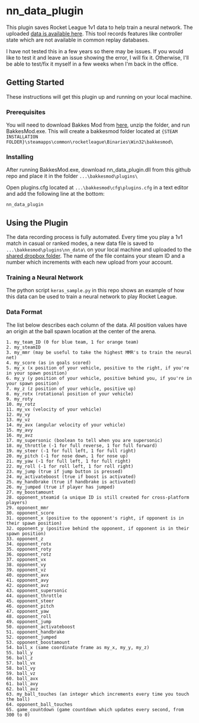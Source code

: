 # nn_data_plugin

This plugin saves Rocket League 1v1 data to help train a neural network. The uploaded [data is available here](https://www.dropbox.com/sh/ac9ihejgfkqud72/AAAbUGoSvjgQfW9wk_4x_DxYa?dl=0). This tool records features like controller state which are not available in common replay databases.

I have not tested this in a few years so there may be issues. If you would like to test it and leave an issue showing the error, I will fix it. Otherwise, I'll be able to test/fix it myself in a few weeks when I'm back in the office.

## Getting Started

These instructions will get this plugin up and running on your local machine.

### Prerequisites

You will need to download Bakkes Mod from [here](https://bakkesmod.com/download.php), unzip the folder, and run BakkesMod.exe. This will create a bakkesmod folder located at `{STEAM INSTALLATION FOLDER}\steamapps\common\rocketleague\Binaries\Win32\bakkesmod\`

### Installing

After running BakkesMod.exe, download nn_data_plugin.dll from this github repo and place it in the folder `...\bakkesmod\plugins\`

Open plugins.cfg located at `...\bakkesmod\cfg\plugins.cfg` in a text editor and add the following line at the bottom:

```
nn_data_plugin
```

## Using the Plugin

The data recording process is fully automated. Every time you play a 1v1 match in casual or ranked modes, a new data file is saved to `...\bakkesmod\plugins\nn_data\` on your local machine and uploaded to the [shared dropbox folder](https://www.dropbox.com/sh/ac9ihejgfkqud72/AAAbUGoSvjgQfW9wk_4x_DxYa?dl=0). The name of the file contains your steam ID and a number which increments with each new upload from your account.

### Training a Neural Network

The python script `keras_sample.py` in this repo shows an example of how this data can be used to train a neural network to play Rocket League.

### Data Format

The list below describes each column of the data. All position values have an origin at the ball spawn location at the center of the arena.

```
1. my_team_ID (0 for blue team, 1 for orange team)
2. my_steamID
3. my_mmr (may be useful to take the highest MMR's to train the neural net)
4. my_score (as in goals scored)
5. my_x (x position of your vehicle, positive to the right, if you're in your spawn position)
6. my_y (y position of your vehicle, positive behind you, if you're in your spawn position)
7. my_z (z position of your vehicle, positive up)
8. my_rotx (rotational position of your vehicle)
9. my_roty
10. my_rotz
11. my_vx (velocity of your vehicle)
12. my_vy
13. my_vz
14. my_avx (angular velocity of your vehicle)
15. my_avy
16. my_avz
17. my_supersonic (boolean to tell when you are supersonic)
18. my_throttle (-1 for full reverse, 1 for full forward)
19. my_steer (-1 for full left, 1 for full right)
20. my_pitch (-1 for nose down, 1 for nose up)
21. my_yaw (-1 for full left, 1 for full right)
22. my_roll (-1 for roll left, 1 for roll right)
23. my_jump (true if jump button is pressed)
24. my_activateboost (true if boost is activated)
25. my_handbrake (true if handbrake is activated)
26. my_jumped (true if player has jumped)
27. my_boostamount
28. opponent_steamid (a unique ID is still created for cross-platform players)
29. opponent_mmr
30. opponent_score
31. opponent_x (positive to the opponent's right, if opponent is in their spawn position)
32. opponent_y (positive behind the opponent, if opponent is in their spawn position)
33. opponent_z
34. opponent_rotx
35. opponent_roty
36. opponent_rotz
37. opponent_vx
38. opponent_vy
39. opponent_vz
40. opponent_avx
41. opponent_avy
42. opponent_avz
43. opponent_supersonic
44. opponent_throttle
45. opponent_steer
46. opponent_pitch
47. opponent_yaw
48. opponent_roll
49. opponent_jump
50. opponent_activateboost
51. opponent_handbrake
52. opponent_jumped
53. opponent_boostamount
54. ball_x (same coordinate frame as my_x, my_y, my_z)
55. ball_y
56. ball_z
57. ball_vx
58. ball_vy
59. ball_vz
60. ball_avx
61. ball_avy
62. ball_avz
63. my_ball_touches (an integer which increments every time you touch the ball)
64. opponent_ball_touches
65. game_countdown (game countdown which updates every second, from 300 to 0)
```
